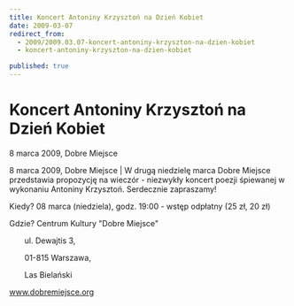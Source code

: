 ```yaml
---
title: Koncert Antoniny Krzysztoń na Dzień Kobiet
date: 2009-03-07
redirect_from: 
  - 2009/2009.03.07-koncert-antoniny-krzyszton-na-dzien-kobiet
  - koncert-antoniny-krzyszton-na-dzien-kobiet

published: true
---
```




# Koncert Antoniny Krzysztoń na Dzień Kobiet

<time>8 marca 2009, Dobre Miejsce</time>

8 marca 2009, Dobre Miejsce | W drugą niedzielę marca Dobre Miejsce przedstawia propozycję na wieczór - niezwykły koncert poezji śpiewanej w wykonaniu Antoniny Krzysztoń. Serdecznie zapraszamy!

Kiedy? 08 marca (niedziela), godz. 19:00 - wstęp odpłatny (25 zł, 20 zł)

Gdzie? Centrum Kultury "Dobre Miejsce"

&nbsp;&nbsp;&nbsp;&nbsp;&nbsp;&nbsp; ul. Dewajtis 3,

&nbsp;&nbsp;&nbsp;&nbsp;&nbsp;&nbsp; 01-815 Warszawa,

&nbsp;&nbsp;&nbsp;&nbsp;&nbsp;&nbsp; Las Bielański

www.dobremiejsce.org


<!--CONTENT FROM OLD SERVER (jos before 2013): 8 marca 2009, Dobre Miejsce | W drugą niedzielę marca Dobre Miejsce przedstawia propozycję na wieczór - niezwykły koncert poezji śpiewanej w wykonaniu Antoniny Krzysztoń. Serdecznie zapraszamy!



Kiedy? 08 marca (niedziela), godz. 19:00 - wstęp odpłatny (25 zł, 20 zł)



Gdzie? Centrum Kultury "Dobre Miejsce"

&nbsp;&nbsp;&nbsp;&nbsp;&nbsp;&nbsp; ul. Dewajtis 3,

&nbsp;&nbsp;&nbsp;&nbsp;&nbsp;&nbsp; 01-815 Warszawa,

&nbsp;&nbsp;&nbsp;&nbsp;&nbsp;&nbsp; Las Bielański

www.dobremiejsce.org


-->

<!--{{json:{"created_date":"2009-03-07 10:03:48","publish_down":"0000-00-00 00:00:00","id":"722"}}}-->